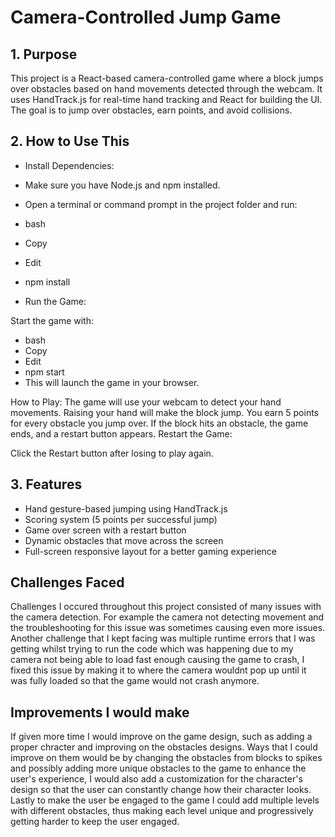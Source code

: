 # Camera-Controlled Jump Game

## 1. Purpose
This project is a React-based camera-controlled game where a block jumps over obstacles based on hand movements detected through the webcam. It uses HandTrack.js for real-time hand tracking and React for building the UI. The goal is to jump over obstacles, earn points, and avoid collisions.

## 2. How to Use This
* Install Dependencies:

* Make sure you have Node.js and npm installed.
* Open a terminal or command prompt in the project folder and run:
* bash
* Copy
* Edit
* npm install
* Run the Game:

Start the game with:
* bash
* Copy
* Edit
* npm start
* This will launch the game in your browser.

How to Play:
The game will use your webcam to detect your hand movements.
Raising your hand will make the block jump.
You earn 5 points for every obstacle you jump over.
If the block hits an obstacle, the game ends, and a restart button appears.
Restart the Game:

Click the Restart button after losing to play again.

## 3. Features

* Hand gesture-based jumping using HandTrack.js
* Scoring system (5 points per successful jump)
* Game over screen with a restart button
* Dynamic obstacles that move across the screen
* Full-screen responsive layout for a better gaming experience

## Challenges Faced 
Challenges I occured throughout this project consisted of many issues with the camera detection. For example the camera not detecting movement and the troubleshooting for this issue was sometimes causing even more issues. Another challenge that I kept facing was multiple runtime errors that I was getting whilst trying to run the code which was happening due to my camera not being able to load fast enough causing the game to crash, I fixed this issue by making it to where the camera wouldnt pop up until it was fully loaded so that the game would not crash anymore. 

## Improvements I would make 
If given more time I would improve on the game design, such as adding a proper chracter and improving on the obstacles designs. Ways that I could improve on them would be by changing the obstacles from blocks to spikes and possibly adding more unique obstacles to the game to enhance the user's experience, I would also add a customization for the character's design so that the user can constantly change how their character looks. Lastly to make the user be engaged to the game I could add multiple levels with different obstacles, thus making each level unique and progressively getting harder to keep the user engaged. 


